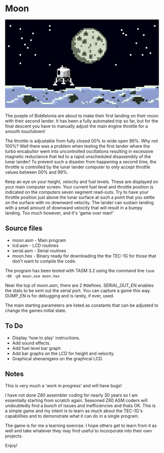 # Moon #

![Lunar Lander](Moon.jpg)

The poeple of Biddlelonia are about to make their first landing on their moon with their second lander. It has been a fully automated trip so far, but for the final descent you have to manually adjust the main engine throttle for a smooth touchdown!

The throttle is adjustable from fully closed 00% to wide open 99%. Why not 100%? Well there was a problem when testing the first lander where the turbo encabultor went into uncontrolled oscillations resulting in excessive magnetic reductance that led to a rapid unscheduled disassembly of the lunar lander! To prevent such a disaster from happening a second time, the throttle is controlled by the lunar lander computer to only accept throttle values between 00% and 99%.

Keep an eye on your height, velocity and fuel levels. These are displayed on your main computer screen.
Your current fuel level and throttle position is indicated on the computers seven segment read-outs.
Try to have your throttle position just above the lunar surface at such a point that you settle on the surface with no downward velocity. The lander can sustain landing with a small amount of downward velocity that will result in a bumpy landing. Too much however, and it's 'game over man!'

## Source files ##
  - moon.asm - Main program
  - lcd.asm - LCD routines
  - serial.asm - Serial routines
  - moon.hex - Binary ready for downloading the the TEC-1G for those that don't want to compile the code.

The program has been tested with TASM 3.2 using the command line 
`tasm -80 -g0 moon.asm moon.hex`

Near the top of moon.asm, there are 2 #defines. SERIAL_OUT_EN enables the stats to be sent out the serial port. You can capture a game this way. DUMP_EN is for debugging and is rarely, if ever, used.

The main starting parameters are listed as constants that can be adjusted to change the games initial state.

## To Do ##
  - Display 'how to play' instructions.
  - Add sound effects.
  - Add fuel level bar graph
  - Add bar graphs on the LCD for height and velocity.
  - Graphical shenanigans on the graphical LCD.

## Notes ##
This is very much a 'work in progress' and will have bugs!

I have not done Z80 assembler coding for nearly 30 years so I am essentially starting from scratch again. Seasoned Z80 ASM coders will undoubtedly find a bunch of issues and inefficiencies and thats OK. This is a simple game and my intent is to learn as much about the TEC-1G's capabilities and to demonstrate what it can do in a single program.

The game is for me a learning exercise. I hope others get to learn from it as well and take whatever they may find useful to incorporate into their own projects.

Enjoy!
